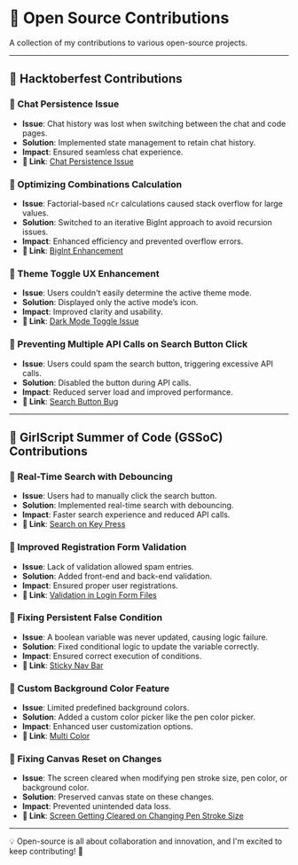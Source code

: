 # 🚀 Open Source Contributions

A collection of my contributions to various open-source projects.

---

## 🎃 Hacktoberfest Contributions

### 🔹 Chat Persistence Issue
- **Issue**: Chat history was lost when switching between the chat and code pages.
- **Solution**: Implemented state management to retain chat history.
- **Impact**: Ensured seamless chat experience.
- **🔗 Link**: [Chat Persistence Issue](https://github.com/sp9324/dsa-practice-site/issues/12)

### 🔹 Optimizing Combinations Calculation
- **Issue**: Factorial-based `nCr` calculations caused stack overflow for large values.
- **Solution**: Switched to an iterative BigInt approach to avoid recursion issues.
- **Impact**: Enhanced efficiency and prevented overflow errors.
- **🔗 Link**: [BigInt Enhancement](https://github.com/DhanushNehru/calculator/pull/139)

### 🔹 Theme Toggle UX Enhancement
- **Issue**: Users couldn't easily determine the active theme mode.
- **Solution**: Displayed only the active mode’s icon.
- **Impact**: Improved clarity and usability.
- **🔗 Link**: [Dark Mode Toggle Issue](https://github.com/prab33n/Explore-Unexplored-Nepal/pull/22)

### 🔹 Preventing Multiple API Calls on Search Button Click
- **Issue**: Users could spam the search button, triggering excessive API calls.
- **Solution**: Disabled the button during API calls.
- **Impact**: Reduced server load and improved performance.
- **🔗 Link**: [Search Button Bug](https://github.com/MohamedDanis/opnhub/issues/9)

---

## 🚀 GirlScript Summer of Code (GSSoC) Contributions

### 🔹 Real-Time Search with Debouncing
- **Issue**: Users had to manually click the search button.
- **Solution**: Implemented real-time search with debouncing.
- **Impact**: Faster search experience and reduced API calls.
- **🔗 Link**: [Search on Key Press](https://github.com/HimanshuNarware/Devlabs/issues/230)

### 🔹 Improved Registration Form Validation
- **Issue**: Lack of validation allowed spam entries.
- **Solution**: Added front-end and back-end validation.
- **Impact**: Ensured proper user registrations.
- **🔗 Link**: [Validation in Login Form Files](https://github.com/dvjsharma/Drawn2Shoe/pull/25)

### 🔹 Fixing Persistent False Condition
- **Issue**: A boolean variable was never updated, causing logic failure.
- **Solution**: Fixed conditional logic to update the variable correctly.
- **Impact**: Ensured correct execution of conditions.
- **🔗 Link**: [Sticky Nav Bar](https://github.com/imohit1o1/medi-hub/issues/17)

### 🔹 Custom Background Color Feature
- **Issue**: Limited predefined background colors.
- **Solution**: Added a custom color picker like the pen color picker.
- **Impact**: Enhanced user customization options.
- **🔗 Link**: [Multi Color](https://github.com/singodiyashubham87/draw-it-out/pull/95)

### 🔹 Fixing Canvas Reset on Changes
- **Issue**: The screen cleared when modifying pen stroke size, pen color, or background color.
- **Solution**: Preserved canvas state on these changes.
- **Impact**: Prevented unintended data loss.
- **🔗 Link**: [Screen Getting Cleared on Changing Pen Stroke Size](https://github.com/singodiyashubham87/draw-it-out/issues/2)

---

💡 Open-source is all about collaboration and innovation, and I'm excited to keep contributing! 🚀

